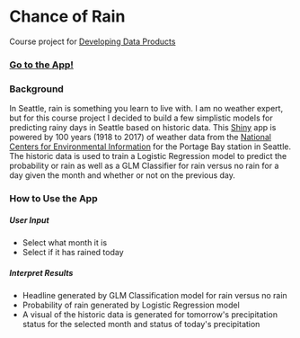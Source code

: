 # Chance of Rain

Course project for [Developing Data Products](https://www.coursera.org/learn/data-products)

### [Go to the App!](https://sdimick.shinyapps.io/rain-app/)

### Background

In Seattle, rain is something you learn to live with. I am no weather expert, but for this course project I decided to build a few simplistic models for predicting rainy days in Seattle based on historic data. This [Shiny](https://shiny.rstudio.com/) app is powered by 100 years (1918 to 2017) of weather data from the [National Centers for Environmental Information](https://www.ncdc.noaa.gov/cdo-web/) for the Portage Bay station in Seattle. The historic data is used to train a Logistic Regression model to predict the probability or rain as well as a GLM Classifier for rain versus no rain for a day given the month and whether or not on the previous day.

### How to Use the App

##### User Input

- Select what month it is
- Select if it has rained today

##### Interpret Results

- Headline generated by GLM Classification model for rain versus no rain
- Probability of rain generated by Logistic Regression model
- A visual of the historic data is generated for tomorrow's precipitation status for the selected month and status of today's precipitation
